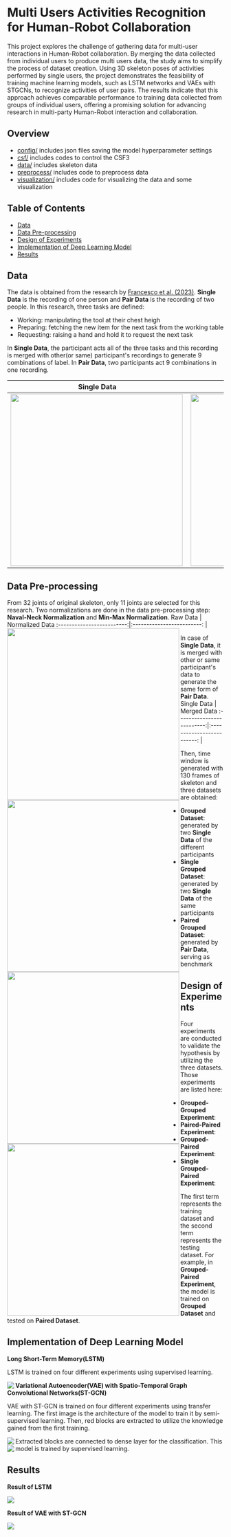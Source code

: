 # Multi Users Activities Recognition for Human-Robot Collaboration

This project explores the challenge of gathering data for multi-user interactions in Human-Robot collaboration. By merging the data collected from individual users to produce multi users data, the study aims to simplify the process of dataset creation. Using 3D skeleton poses of activities performed by single users, the project demonstrates the feasibility of training machine learning models, such as LSTM networks and VAEs with STGCNs, to recognize activities of user pairs. The results indicate that this approach achieves comparable performance to training data collected from groups of individual users, offering a promising solution for advancing research in multi-party Human-Robot interaction and collaboration.

## Overview

* [config/](config) includes json files saving the model hyperparameter settings
* [csf/](csf) includes codes to control the CSF3
* [data/](data) includes skeleton data
* [preprocess/](preprocess) includes code to preprocess data
* [visualization/](visualization) includes code for visualizing the data and some visualization

## Table of Contents
* [Data](#data)
* [Data Pre-processing](#data-pre-processing)
* [Design of Experiments](#design-of-experiments)
* [Implementation of Deep Learning Model](#implementation-of-deep-learning-model)
* [Results](#results)

## Data
The data is obtained from the research by [Francesco et al. (2023)](https://ieeexplore.ieee.org/document/10191782). **Single Data** is the recording of one person and **Pair Data** is the recording of two people. In this research, three tasks are defined:

- Working: manipulating the tool at their chest heigh
- Preparing: fetching the new item for the next task from the working table
- Requesting: raising a hand and hold it to request the next task

In **Single Data**, the participant acts all of the three tasks and this recording is merged with other(or same) participant's recordings to generate 9 combinations of label. In **Pair Data**, two participants act 9 combinations in one recording.

Single Data             |  Pair Data
:-------------------------:|:-------------------------:
<img align="left" width="400" height="400" src="./visualization/gif/raw/single/working/working_0.gif">  |  <img align="left" width="400" height="400" src="./visualization/gif/raw/paired/1/1_0.gif">

## Data Pre-processing
From 32 joints of original skeleton, only 11 joints are selected for this research. Two normalizations are done in the data pre-processing step: **Naval-Neck Normalization** and **Min-Max Normalization**.
Raw Data             |  Normalized Data
:-------------------------:|:-------------------------:
<img align="left" width="400" height="400" src="./visualization/gif/raw/paired/6/6_0.gif">  |  <img align="left" width="400" height="400" src="visualization/gif/norm/paired/6/6_0.gif">

In case of **Single Data**, it is merged with other or same participant's data to generate the same form of **Pair Data**.
Single Data             |  Merged Data
:-------------------------:|:-------------------------:
<img align="left" width="400" height="400" src="visualization/gif/raw/single/preparing/preparing_0.gif">  |  <img align="left" width="400" height="400" src="visualization/gif/norm/grouped/9/9_0.gif">

Then, time window is generated with 130 frames of skeleton and three datasets are obtained: 

- **Grouped Dataset**: generated by two **Single Data** of the different participants
- **Single Grouped Dataset**: generated by two **Single Data** of the same participants
- **Paired Grouped Dataset**: generated by **Pair Data**, serving as benchmark

## Design of Experiments
Four experiments are conducted to validate the hypothesis by utilizing the three datasets. Those experiments are listed here:

- **Grouped-Grouped Experiment**: 
- **Paired-Paired Experiment**: 
- **Grouped-Paired Experiment**: 
- **Single Grouped-Paired Experiment**: 

The first term represents the training dataset and the second term represents the testing dataset. For example, in **Grouped-Paired Experiment**, the model is trained on **Grouped Dataset** and tested on **Paired Dataset**.

## Implementation of Deep Learning Model

**Long Short-Term Memory(LSTM)**

LSTM is trained on four different experiments using supervised learning.

<img align="left" src="img/model_architecture/LSTM.png">

**Variational Autoencoder(VAE) with Spatio-Temporal Graph Convolutional Networks(ST-GCN)**

VAE with ST-GCN is trained on four different experiments using transfer learning. The first image is the architecture of the model to train it by semi-supervised learning. Then, red blocks are extracted to utilize the knowledge gained from the first training.

<img align="left" src="img/model_architecture/vae_stgcn.png">

Extracted blocks are connected to dense layer for the classification. This model is trained by supervised learning.
<img align="left" src="img/model_architecture/stgcn_sf.png">

## Results
**Result of LSTM**


<img src="img/results/lstm_result-modified.png">

**Result of VAE with ST-GCN**


<img src="img/results/vae_result_graph-modified.png">

